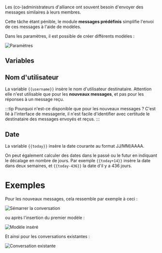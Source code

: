Les (co-)administrateurs d'alliance ont souvent besoin d'envoyer des messages similaires à leurs membres.

Cette tâche étant pénible, le module **messages prédéfinis** simplifie l'envoi de ces messages à l'aide de modèles.

Dans les paramètres, il est possible de créer différents modèles :

![Paramètres](settings.png)

## Variables

## Nom d'utilisateur

La variable <code><span>{{</span>username<span>}}</span></code> insère le nom d'utilisateur destinataire. Attention elle n'est utilisable que pour les **nouveaux messages**, et pas pour les réponses à un message reçu.

:::tip Pourquoi n'est-ce disponible que pour les nouveaux messages ?
C'est lié à l'interface de messagerie, il n'est facile d'identifier avec certitude le destinataire des messages envoyés et reçus.
:::

## Date

La variable <code><span>{{</span>today<span>}}</span></code> insère la date courante au format JJ/MM/AAAA.

On peut également calculer des dates dans le passé ou le futur en indiquant le décalage en nombre de jours. Par exemple <code><span>{{</span>today+14<span>}}</span></code> insère la date dans deux semaines, et <code><span>{{</span>today-436<span>}}</span></code> la date d'il y a 436 jours.


# Exemples

Pour les nouveaux messages, cela ressemble par exemple à ceci :

![Sémarrer la conversation](new_message.png)

ou après l'insertion du premier modèle :

![Modèle inséré](entered.png)

Et ainsi pour les conversations existantes :

![Conversation existante](existing_messages.png)